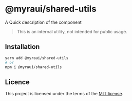 # @myraui/shared-utils

A Quick description of the component

> This is an internal utility, not intended for public usage.

## Installation

```sh
yarn add @myraui/shared-utils
# or
npm i @myraui/shared-utils
```

## Licence

This project is licensed under the terms of the
[MIT license](https://github.com/gitaumoses4@gmail.com/myraui/blob/master/LICENSE).
